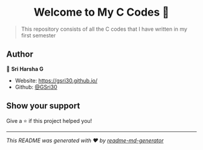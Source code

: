 <h1 align="center">Welcome to My C Codes 👋</h1>
<p>
</p>

> This repository consists of all the C codes that I have written in my first semester

## Author

👤 **Sri Harsha G**

* Website: https://gsri30.github.io/
* Github: [@GSri30](https://github.com/GSri30)

## Show your support

Give a ⭐️ if this project helped you!

***
_This README was generated with ❤️ by [readme-md-generator](https://github.com/kefranabg/readme-md-generator)_